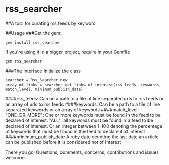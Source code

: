 # rss_searcher
##A tool for curating rss feeds by keyword

##Usage
###Get the gem:
```
gem install rss_searcher
```
If you're using it in a bigger project, require in your Gemfile
```
gem rss_searcher
```
###The Interface
Initialize the class
```
searcher = Rss_Searcher.new
array_of_links = searcher.get_links_of_interest(rss_feeds, keywords, match_level, minimum_publish_date)
```
####rss_feeds:
Can be a path to a file of line separated urls to rss feeds or an array of urls to rss feeds
####keywords:
Can be a path to a file of line separated keywords or an array of keywords
####match_level:
"ONE_OR_MORE": One or more keywords must be found in the feed to be declared of interest.
"ALL": all keywords must be found in a feed to be declared of interest.
Or an integer between 1-100 denoting the percentage of keywords that must be found in the feed to declare it of interest
####minimum_publish_date
A ruby date denoting the last date an article can be published before it is considered not of interest

There you go! Questions, comments, concerns, contributions and issues welcome.
